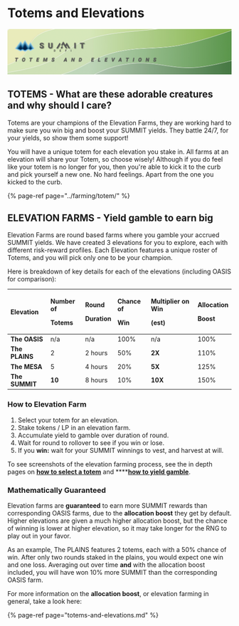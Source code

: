 # Totems and Elevations

![](../.gitbook/assets/totems-and-elevations-overview-masthead.jpg)

## TOTEMS - What are these adorable creatures and why should I care?

Totems are your champions of the Elevation Farms, they are working hard to make sure you win big and boost your SUMMIT yields. They battle 24/7, for your yields, so show them some support!

You will have a unique totem for each elevation you stake in. All farms at an elevation will share your Totem, so choose wisely! Although if you do feel like your totem is no longer for you, then you're able to kick it to the curb and pick yourself a new one. No hard feelings. Apart from the one you kicked to the curb. 

{% page-ref page="../farming/totem/" %}

## ELEVATION FARMS - Yield gamble to earn big

Elevation Farms are round based farms where you gamble your accrued SUMMIT yields. We have created 3 elevations for you to explore, each with different risk-reward profiles. Each Elevation features a unique roster of Totems, and you will pick only one to be your champion.

Here is breakdown of key details for each of the elevations \(including OASIS for comparison\):

<table>
  <thead>
    <tr>
      <th style="text-align:left">Elevation</th>
      <th style="text-align:left">
        <p>Number of</p>
        <p>Totems</p>
      </th>
      <th style="text-align:left">
        <p>Round</p>
        <p>Duration</p>
      </th>
      <th style="text-align:left">
        <p>Chance of</p>
        <p>Win</p>
      </th>
      <th style="text-align:left">
        <p>Multiplier on Win</p>
        <p>(est)</p>
      </th>
      <th style="text-align:left">
        <p>Allocation</p>
        <p>Boost</p>
      </th>
    </tr>
  </thead>
  <tbody>
    <tr>
      <td style="text-align:left"><b>The OASIS</b>
      </td>
      <td style="text-align:left">n/a</td>
      <td style="text-align:left">n/a</td>
      <td style="text-align:left">100%</td>
      <td style="text-align:left">n/a</td>
      <td style="text-align:left">100%</td>
    </tr>
    <tr>
      <td style="text-align:left"><b>The PLAINS</b>
      </td>
      <td style="text-align:left">2</td>
      <td style="text-align:left">2 hours</td>
      <td style="text-align:left">50%</td>
      <td style="text-align:left"><b>2X</b>
      </td>
      <td style="text-align:left">110%</td>
    </tr>
    <tr>
      <td style="text-align:left"><b>The MESA</b>
      </td>
      <td style="text-align:left">5</td>
      <td style="text-align:left">4 hours</td>
      <td style="text-align:left">20%</td>
      <td style="text-align:left"><b>5X</b>
      </td>
      <td style="text-align:left">125%</td>
    </tr>
    <tr>
      <td style="text-align:left"><b>The SUMMIT</b>
      </td>
      <td style="text-align:left"><b>10</b>
      </td>
      <td style="text-align:left">8 hours</td>
      <td style="text-align:left">10%</td>
      <td style="text-align:left"><b>10X</b>
      </td>
      <td style="text-align:left">150%</td>
    </tr>
  </tbody>
</table>

### How to Elevation Farm

1. Select your totem for an elevation.
2. Stake tokens / LP in an elevation farm.
3. Accumulate yield to gamble over duration of round.
4. Wait for round to rollover to see if you win or lose.
5. If  you **win:** wait for your SUMMIT winnings to vest, and harvest at will.

To see screenshots of the elevation farming process, see the in depth pages on [**how to select a totem**](../farming/totem/selecting-totem.md) and ****[**how to yield gamble**](../farming/elevation/how-to.md).

### Mathematically Guaranteed

Elevation farms are **guaranteed** to earn more SUMMIT rewards than corresponding OASIS farms, due to the **allocation boost** they get by default. Higher elevations are given a much higher allocation boost, but the chance of winning is lower at higher elevation, so it may take longer for the RNG to play out in your favor.

As an example, The PLAINS features 2 totems, each with a 50% chance of win. After only two rounds staked in the plains, you would expect one win and one loss. Averaging out over time **and** with the allocation boost included, you will have won 10% more SUMMIT than the corresponding OASIS farm.

For more information on the **allocation boost**, or elevation farming in general, take a look here:

{% page-ref page="totems-and-elevations.md" %}



